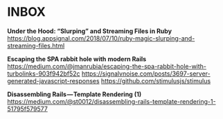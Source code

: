 # INBOX

**Under the Hood: “Slurping” and Streaming Files in Ruby**  
https://blog.appsignal.com/2018/07/10/ruby-magic-slurping-and-streaming-files.html

**Escaping the SPA rabbit hole with modern Rails**  
https://medium.com/@jmanrubia/escaping-the-spa-rabbit-hole-with-turbolinks-903f942bf52c
https://signalvnoise.com/posts/3697-server-generated-javascript-responses
https://github.com/stimulusjs/stimulus

**Disassembling Rails — Template Rendering (1)**  
https://medium.com/@st0012/disassembling-rails-template-rendering-1-51795f579577
